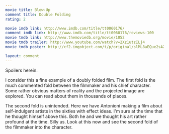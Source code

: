 ```yaml
---
movie title: Blow-Up
comment title: Double Folding
rating: 2

movie imdb link: http://www.imdb.com/title/tt0060176/
comment imdb link: http://www.imdb.com/title/tt0060176/reviews-100
movie tmdb link: http://www.themoviedb.org/movie/1052
movie tmdb trailer: http://www.youtube.com/watch?v=2Xz1utzILj4
movie tmdb poster: http://cf2.imgobject.com/t/p/original/slML8aEQue2sAZZ4dqnaHqnYeyQ.jpg

layout: comment
---
```


Spoilers herein.

I consider this a fine example of a doubly folded film. The first fold is the much commented  fold between the filmmaker and his chief character. Some rather obvious matters of reality  and the projected image are explored. You can read about them in thousands of places.

The second fold is unintended. Here we have Antonioni making a film about self-indulgent  artists in the sixties with effect ideas. I'm sure at the time that he thought himself above this.  Both he and we thought his art rather profound at the time. Silly us. Look at this now and see  the second fold of the filmmaker into the character.